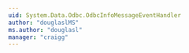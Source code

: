 ```yaml
---
uid: System.Data.Odbc.OdbcInfoMessageEventHandler
author: "douglaslMS"
ms.author: "douglasl"
manager: "craigg"
---
```

